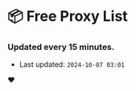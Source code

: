 # :package: Free Proxy List
### Updated every 15 minutes.

- Last updated: `2024-10-07 03:01`

:heart:
